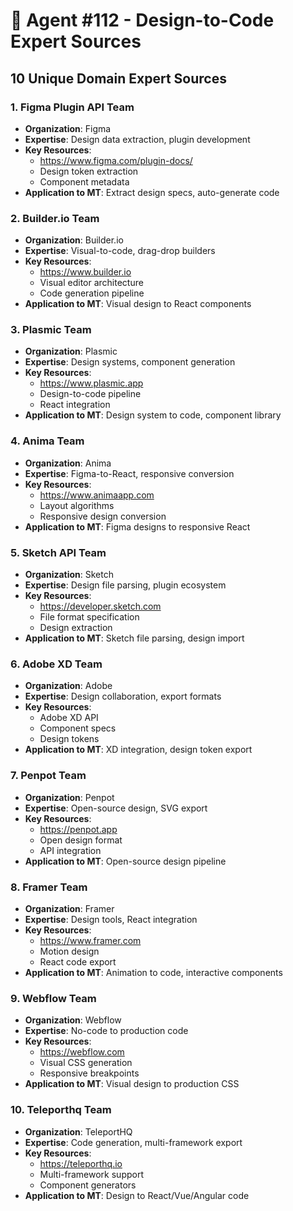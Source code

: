 # 🎨 Agent #112 - Design-to-Code Expert Sources

## 10 Unique Domain Expert Sources

### 1. **Figma Plugin API Team**
- **Organization**: Figma
- **Expertise**: Design data extraction, plugin development
- **Key Resources**:
  - https://www.figma.com/plugin-docs/
  - Design token extraction
  - Component metadata
- **Application to MT**: Extract design specs, auto-generate code

### 2. **Builder.io Team**
- **Organization**: Builder.io
- **Expertise**: Visual-to-code, drag-drop builders
- **Key Resources**:
  - https://www.builder.io
  - Visual editor architecture
  - Code generation pipeline
- **Application to MT**: Visual design to React components

### 3. **Plasmic Team**
- **Organization**: Plasmic
- **Expertise**: Design systems, component generation
- **Key Resources**:
  - https://www.plasmic.app
  - Design-to-code pipeline
  - React integration
- **Application to MT**: Design system to code, component library

### 4. **Anima Team**
- **Organization**: Anima
- **Expertise**: Figma-to-React, responsive conversion
- **Key Resources**:
  - https://www.animaapp.com
  - Layout algorithms
  - Responsive design conversion
- **Application to MT**: Figma designs to responsive React

### 5. **Sketch API Team**
- **Organization**: Sketch
- **Expertise**: Design file parsing, plugin ecosystem
- **Key Resources**:
  - https://developer.sketch.com
  - File format specification
  - Design extraction
- **Application to MT**: Sketch file parsing, design import

### 6. **Adobe XD Team**
- **Organization**: Adobe
- **Expertise**: Design collaboration, export formats
- **Key Resources**:
  - Adobe XD API
  - Component specs
  - Design tokens
- **Application to MT**: XD integration, design token export

### 7. **Penpot Team**
- **Organization**: Penpot
- **Expertise**: Open-source design, SVG export
- **Key Resources**:
  - https://penpot.app
  - Open design format
  - API integration
- **Application to MT**: Open-source design pipeline

### 8. **Framer Team**
- **Organization**: Framer
- **Expertise**: Design tools, React integration
- **Key Resources**:
  - https://www.framer.com
  - Motion design
  - React code export
- **Application to MT**: Animation to code, interactive components

### 9. **Webflow Team**
- **Organization**: Webflow
- **Expertise**: No-code to production code
- **Key Resources**:
  - https://webflow.com
  - Visual CSS generation
  - Responsive breakpoints
- **Application to MT**: Visual design to production CSS

### 10. **Teleporthq Team**
- **Organization**: TeleportHQ
- **Expertise**: Code generation, multi-framework export
- **Key Resources**:
  - https://teleporthq.io
  - Multi-framework support
  - Component generators
- **Application to MT**: Design to React/Vue/Angular code
